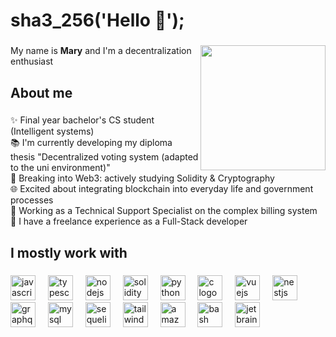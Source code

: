 <h1 align="left">sha3_256('Hello 👋');</h1>

###

<img align="right" height="200" src="https://media.giphy.com/media/v1.Y2lkPTc5MGI3NjExaGhpZGNwbGdmZmIxMnR2aWZsMGlsNWNtb3d0eTJjOHg5MGd6d3FweCZlcD12MV9pbnRlcm5hbF9naWZfYnlfaWQmY3Q9cw/6HfVuzEsbjCQWCPZTt/giphy.gif"  />

###

<p align="left">My name is <b>Mary</b> and I'm a decentralization enthusiast</p>

###

<h2 align="left">About me</h2>

###

<p align="left">✨ Final year bachelor's CS student (Intelligent systems)<br>📚 I'm currently developing my diploma thesis "Decentralized voting system (adapted to the uni environment)"<br>🔐 Breaking into Web3: actively studying Solidity & Cryptography<br>🌐 Excited about integrating blockchain into everyday life and government processes<br>🔧 Working as a Technical Support Specialist on the complex billing system<br>🚀 I have a freelance experience as a Full-Stack developer</p>

###

<h2 align="left">I mostly work with</h2>

###

<div align="left">
  <img src="https://cdn.jsdelivr.net/gh/devicons/devicon/icons/javascript/javascript-original.svg" height="40" alt="javascript logo"  />
  <img width="12" />
  <img src="https://cdn.jsdelivr.net/gh/devicons/devicon/icons/typescript/typescript-original.svg" height="40" alt="typescript logo"  />
  <img width="12" />
  <img src="https://cdn.jsdelivr.net/gh/devicons/devicon/icons/nodejs/nodejs-original.svg" height="40" alt="nodejs logo"  />
  <img width="12" />
  <img src="https://cdn.jsdelivr.net/gh/devicons/devicon/icons/solidity/solidity-original.svg" height="40" alt="solidity logo"  />
  <img width="12" />
  <img src="https://cdn.jsdelivr.net/gh/devicons/devicon/icons/python/python-original.svg" height="40" alt="python logo"  />
  <img width="12" />
  <img src="https://cdn.jsdelivr.net/gh/devicons/devicon/icons/c/c-original.svg" height="40" alt="c logo"  />
  <img width="12" />
  <img src="https://cdn.jsdelivr.net/gh/devicons/devicon/icons/vuejs/vuejs-original.svg" height="40" alt="vuejs logo"  />
  <img width="12" />
  <img src="https://cdn.jsdelivr.net/gh/devicons/devicon/icons/nestjs/nestjs-plain.svg" height="40" alt="nestjs logo"  />
  <img width="12" />
  <img src="https://cdn.jsdelivr.net/gh/devicons/devicon/icons/graphql/graphql-plain.svg" height="40" alt="graphql logo"  />
  <img width="12" />
  <img src="https://cdn.jsdelivr.net/gh/devicons/devicon/icons/mysql/mysql-original.svg" height="40" alt="mysql logo"  />
  <img width="12" />
  <img src="https://cdn.jsdelivr.net/gh/devicons/devicon/icons/sequelize/sequelize-original.svg" height="40" alt="sequelize logo"  />
  <img width="12" />
  <img src="https://cdn.jsdelivr.net/gh/devicons/devicon/icons/tailwindcss/tailwindcss-original-wordmark.svg" height="40" alt="tailwindcss logo"  />
  <img width="12" />
  <img src="https://cdn.jsdelivr.net/gh/devicons/devicon/icons/amazonwebservices/amazonwebservices-original.svg" height="40" alt="amazonwebservices logo"  />
  <img width="12" />
  <img src="https://cdn.jsdelivr.net/gh/devicons/devicon/icons/bash/bash-original.svg" height="40" alt="bash logo"  />
  <img width="12" />
  <img src="https://cdn.jsdelivr.net/gh/devicons/devicon/icons/jetbrains/jetbrains-original.svg" height="40" alt="jetbrains logo"  />
</div>

###
